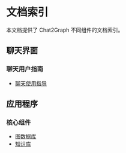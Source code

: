 # 文档索引

本文档提供了 Chat2Graph 不同组件的文档索引。

## 聊天界面

### 聊天用户指南

* [聊天使用指导](./chat_ui/chat-user-guide.md)

## 应用程序

### 核心组件


*   [图数据库](./app/core/graph_db/graph-db-cn.md)
*   [知识库](./app/core/knowledge/knowledge-base-cn.md)

<!-- 其他模块文档可用时在此处添加链接 -->
<!--
### Agent
### DAL
### Env
### Memory
### Model
### Reasoner
### SDK
### Service
### Toolkit
### Workflow
-->

<!-- 插件文档可用时在此处添加链接 -->
